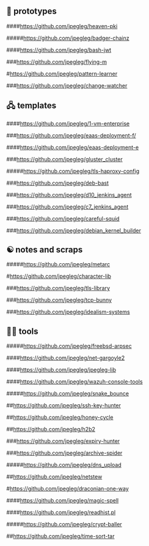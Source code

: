 ## 🦂 prototypes  

####https://github.com/jpegleg/heaven-pki

#####https://github.com/jpegleg/badger-chainz

####https://github.com/jpegleg/bash-jwt

###https://github.com/jpegleg/flying-m

#https://github.com/jpegleg/pattern-learner

###https://github.com/jpegleg/change-watcher


## 🖧 templates

####https://github.com/jpegleg/1-vm-enterprise

###https://github.com/jpegleg/eaas-deployment-f/

####https://github.com/jpegleg/eaas-deployment-e

###https://github.com/jpegleg/gluster_cluster

#####https://github.com/jpegleg/tls-haproxy-config

###https://github.com/jpegleg/deb-bast

###https://github.com/jpegleg/d10_jenkins_agent

###https://github.com/jpegleg/c7_jenkins_agent

###https://github.com/jpegleg/careful-squid

###https://github.com/jpegleg/debian_kernel_builder


## ☯️ notes and scraps

#####https://github.com/jpegleg/metarc

#https://github.com/jpegleg/character-lib

###https://github.com/jpegleg/tls-library

###https://github.com/jpegleg/tcp-bunny

###https://github.com/jpegleg/idealism-systems


## 🏴‍☠️ tools

#####https://github.com/jpegleg/freebsd-arpsec

####https://github.com/jpegleg/net-gargoyle2

####https://github.com/jpegleg/jpegleg-lib

####https://github.com/jpegleg/wazuh-console-tools

#####https://github.com/jpegleg/snake_bounce

##https://github.com/jpegleg/ssh-key-hunter

##https://github.com/jpegleg/honey-cycle

##https://github.com/jpegleg/h2b2

###https://github.com/jpegleg/expiry-hunter

###https://github.com/jpegleg/archive-spider

#####https://github.com/jpegleg/dns_upload

##https://github.com/jpegleg/netstew

#https://github.com/jpegleg/draconian-one-way

####https://github.com/jpegleg/magic-spell

####https://github.com/jpegleg/readhist.pl

#####https://github.com/jpegleg/crypt-baller

##https://github.com/jpegleg/time-sort-tar
